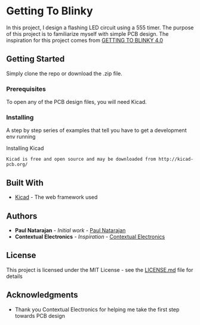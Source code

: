 # Getting To Blinky

In this project, I design a flashing LED circuit using a 555 timer. The purpose of this project is to familiarize myself with simple PCB design. The inspiration for this project comes from [GETTING TO BLINKY 4.0](https://contextualelectronics.com/courses/getting-to-blinky/)

## Getting Started

Simply clone the repo or download the .zip file.

### Prerequisites

To open any of the PCB design files, you will need Kicad.


### Installing

A step by step series of examples that tell you have to get a development env running

Installing Kicad

```
Kicad is free and open source and may be downloaded from http://kicad-pcb.org/
```

## Built With

* [Kicad](http://kicad-pcb.org/) - The web framework used


## Authors

* **Paul Natarajan** - *Initial work* - [Paul Natarajan](https://github.com/pdnataraj)
* **Contextual Electronics** - *Inspiration* - [Contextual Electronics](https://contextualelectronics.com/courses/getting-to-blinky/)

## License

This project is licensed under the MIT License - see the [LICENSE.md](LICENSE.md) file for details

## Acknowledgments

* Thank you Contextual Electronics for helping me take the first step towards PCB design

